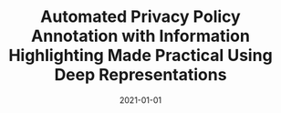 ---
title: "Automated Privacy Policy Annotation with Information Highlighting Made Practical Using Deep Representations"
collection: publications
permalink: /publication/2021-01-01-Automated-Privacy-Policy-Annotation-with-Information-Highlighting-Made-Practical-Using-Deep-Representations
date: 2021-01-01
venue: 'In the proceedings of CCS &apos;21: 2021 ACM SIGSAC Conference on Computer and Communications Security, Virtual Event, Republic of Korea, November 15 - 19, 2021'
paperurl: 'https://doi.org/10.1145/3460120.3485335'
citation: ' Abdulrahman Alabduljabbar,  Ahmed Abusnaina, Ulku Meteriz-Yildiran,  David Mohaisen, &quot;Automated Privacy Policy Annotation with Information Highlighting Made Practical Using Deep Representations.&quot; In the proceedings of CCS: 2021 ACM SIGSAC Conference on Computer and Communications Security, Virtual Event, Republic of Korea, 2021.'
---